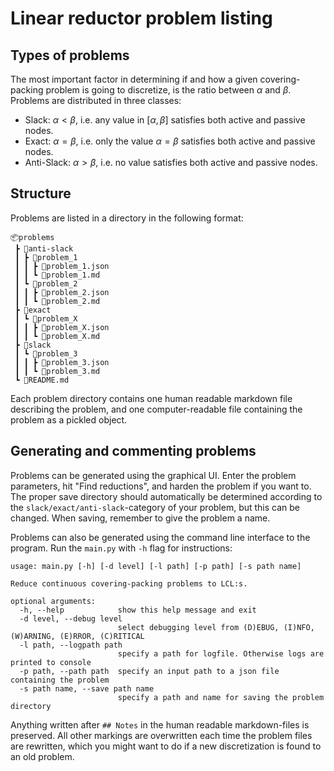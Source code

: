 # Linear reductor problem listing

## Types of problems

The most important factor in determining if and how a given covering-packing problem is going to discretize, is the ratio between $\alpha$ and $\beta$. Problems are distributed in three classes:
- Slack: $\alpha<\beta$, i.e. any value in $[\alpha, \beta]$ satisfies both active and passive nodes.
- Exact: $\alpha = \beta$, i.e. only the value $\alpha = \beta$ satisfies both active and passive nodes.
- Anti-Slack:  $\alpha>\beta$, i.e. no value satisfies both active and passive nodes.


## Structure

Problems are listed in a directory in the following format:
```
📦problems
 ┣ 📂anti-slack
 ┃ ┣ 📂problem_1
 ┃ ┃ ┣ 📜problem_1.json
 ┃ ┃ ┗ 📜problem_1.md
 ┃ ┗ 📂problem_2
 ┃ ┃ ┣ 📜problem_2.json
 ┃ ┃ ┗ 📜problem_2.md
 ┣ 📂exact
 ┃ ┗ 📂problem_X
 ┃ ┃ ┣ 📜problem_X.json
 ┃ ┃ ┗ 📜problem_X.md
 ┣ 📂slack
 ┃ ┗ 📂problem_3
 ┃ ┃ ┣ 📜problem_3.json
 ┃ ┃ ┗ 📜problem_3.md
 ┗ 📜README.md
```

Each problem directory contains one human readable markdown file describing the problem, and one computer-readable file containing the problem as a pickled object.

## Generating and commenting problems

Problems can be generated using the graphical UI. Enter the problem parameters, hit "Find reductions", and harden the problem if you want to. The proper save directory should automatically be determined according to the `slack/exact/anti-slack`-category of your problem, but this can be changed. When saving, remember to give the problem a name.

Problems can also be generated using the command line interface to the program. Run the `main.py` with `-h` flag for instructions:
```
usage: main.py [-h] [-d level] [-l path] [-p path] [-s path name]

Reduce continuous covering-packing problems to LCL:s.

optional arguments:
  -h, --help            show this help message and exit
  -d level, --debug level
                        select debugging level from (D)EBUG, (I)NFO, (W)ARNING, (E)RROR, (C)RITICAL
  -l path, --logpath path
                        specify a path for logfile. Otherwise logs are printed to console
  -p path, --path path  specify an input path to a json file containing the problem
  -s path name, --save path name
                        specify a path and name for saving the problem directory
```

Anything written after `## Notes` in the human readable markdown-files is preserved. All other markings are overwritten each time the problem files are rewritten, which you might want to do if a new discretization is found to an old problem.
